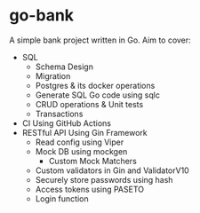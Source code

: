 # go-bank

A simple bank project written in Go.
Aim to cover:
- SQL
  - Schema Design
  - Migration
  - Postgres & its docker operations
  - Generate SQL Go code using sqlc 
  - CRUD operations & Unit tests
  - Transactions
- CI Using GitHub Actions
- RESTful API Using Gin Framework
  - Read config using Viper
  - Mock DB using mockgen
    - Custom Mock Matchers
  - Custom validators in Gin and ValidatorV10
  - Securely store passwords using hash
  - Access tokens using PASETO
  - Login function
